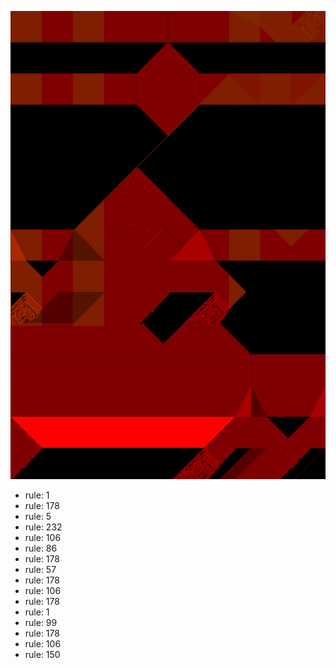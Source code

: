 ![photo](./output.png) 
 * rule: 1
* rule: 178
* rule: 5
* rule: 232
* rule: 106
* rule: 86
* rule: 178
* rule: 57
* rule: 178
* rule: 106
* rule: 178
* rule: 1
* rule: 99
* rule: 178
* rule: 106
* rule: 150
